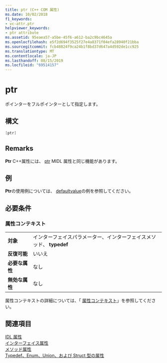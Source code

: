 ```yaml
---
title: ptr (C++ COM 属性)
ms.date: 10/02/2018
f1_keywords:
- vc-attr.ptr
helpviewer_keywords:
- ptr attribute
ms.assetid: 95eaea57-a5be-45f6-a612-ba2c9bc4645a
ms.openlocfilehash: e5f2d694f3525f27e4a8371f04efa28940f21bba
ms.sourcegitcommit: fcb48824f9ca24b1f8bd37d647a4d592de1cc925
ms.translationtype: MT
ms.contentlocale: ja-JP
ms.lasthandoff: 08/15/2019
ms.locfileid: "69514157"
---
```

# <a name="ptr"></a>ptr

ポインターをフルポインターとして指定します。

## <a name="syntax"></a>構文

```cpp
[ptr]
```

## <a name="remarks"></a>Remarks

**Ptr** C++属性には、 [ptr](/windows/win32/Midl/ptr) MIDL 属性と同じ機能があります。

## <a name="example"></a>例

**Ptr**の使用例については、 [defaultvalue](defaultvalue.md)の例を参照してください。

## <a name="requirements"></a>必要条件

### <a name="attribute-context"></a>属性コンテキスト

|||
|-|-|
|**対象**|インターフェイスパラメーター、インターフェイスメソッド、 **typedef**|
|**反復可能**|いいえ|
|**必要な属性**|なし|
|**無効な属性**|なし|

属性コンテキストの詳細については、「 [属性コンテキスト](cpp-attributes-com-net.md#contexts)」を参照してください。

## <a name="see-also"></a>関連項目

[IDL 属性](idl-attributes.md)<br/>
[インターフェイス属性](interface-attributes.md)<br/>
[メソッド属性](method-attributes.md)<br/>
[Typedef、Enum、Union、および Struct 型の属性](typedef-enum-union-and-struct-attributes.md)